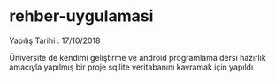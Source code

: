# rehber-uygulamasi

Yapılış Tarihi : 17/10/2018

Üniversite de kendimi geliştirme ve android programlama dersi hazırlık amacıyla yapılmış bir proje sqllite veritabanını kavramak için yapıldı
